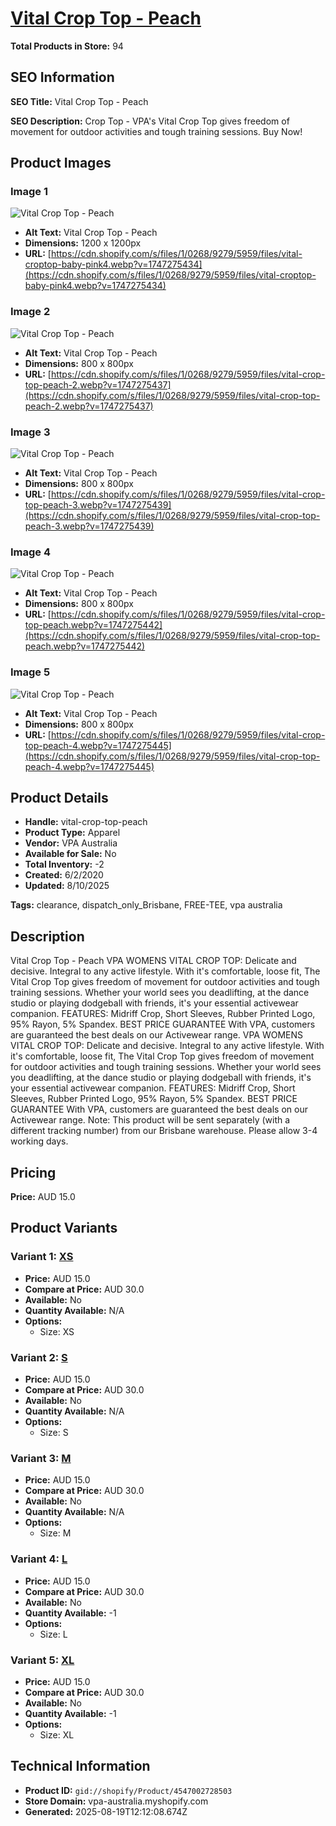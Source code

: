 # [Vital Crop Top - Peach](https://vpa-australia.myshopify.com/products/vital-crop-top-peach)

**Total Products in Store:** 94

## SEO Information

**SEO Title:** Vital Crop Top - Peach

**SEO Description:** Crop Top - VPA's Vital Crop Top gives freedom of movement for outdoor activities and tough training sessions. Buy Now!

## Product Images

### Image 1
![Vital Crop Top - Peach](https://cdn.shopify.com/s/files/1/0268/9279/5959/files/vital-croptop-baby-pink4.webp?v=1747275434)

- **Alt Text:** Vital Crop Top - Peach
- **Dimensions:** 1200 x 1200px
- **URL:** [https://cdn.shopify.com/s/files/1/0268/9279/5959/files/vital-croptop-baby-pink4.webp?v=1747275434](https://cdn.shopify.com/s/files/1/0268/9279/5959/files/vital-croptop-baby-pink4.webp?v=1747275434)

### Image 2
![Vital Crop Top - Peach](https://cdn.shopify.com/s/files/1/0268/9279/5959/files/vital-crop-top-peach-2.webp?v=1747275437)

- **Alt Text:** Vital Crop Top - Peach
- **Dimensions:** 800 x 800px
- **URL:** [https://cdn.shopify.com/s/files/1/0268/9279/5959/files/vital-crop-top-peach-2.webp?v=1747275437](https://cdn.shopify.com/s/files/1/0268/9279/5959/files/vital-crop-top-peach-2.webp?v=1747275437)

### Image 3
![Vital Crop Top - Peach](https://cdn.shopify.com/s/files/1/0268/9279/5959/files/vital-crop-top-peach-3.webp?v=1747275439)

- **Alt Text:** Vital Crop Top - Peach
- **Dimensions:** 800 x 800px
- **URL:** [https://cdn.shopify.com/s/files/1/0268/9279/5959/files/vital-crop-top-peach-3.webp?v=1747275439](https://cdn.shopify.com/s/files/1/0268/9279/5959/files/vital-crop-top-peach-3.webp?v=1747275439)

### Image 4
![Vital Crop Top - Peach](https://cdn.shopify.com/s/files/1/0268/9279/5959/files/vital-crop-top-peach.webp?v=1747275442)

- **Alt Text:** Vital Crop Top - Peach
- **Dimensions:** 800 x 800px
- **URL:** [https://cdn.shopify.com/s/files/1/0268/9279/5959/files/vital-crop-top-peach.webp?v=1747275442](https://cdn.shopify.com/s/files/1/0268/9279/5959/files/vital-crop-top-peach.webp?v=1747275442)

### Image 5
![Vital Crop Top - Peach](https://cdn.shopify.com/s/files/1/0268/9279/5959/files/vital-crop-top-peach-4.webp?v=1747275445)

- **Alt Text:** Vital Crop Top - Peach
- **Dimensions:** 800 x 800px
- **URL:** [https://cdn.shopify.com/s/files/1/0268/9279/5959/files/vital-crop-top-peach-4.webp?v=1747275445](https://cdn.shopify.com/s/files/1/0268/9279/5959/files/vital-crop-top-peach-4.webp?v=1747275445)

## Product Details

- **Handle:** vital-crop-top-peach
- **Product Type:** Apparel
- **Vendor:** VPA Australia
- **Available for Sale:** No
- **Total Inventory:** -2
- **Created:** 6/2/2020
- **Updated:** 8/10/2025

**Tags:** clearance, dispatch_only_Brisbane, FREE-TEE, vpa australia

## Description

Vital Crop Top - Peach VPA WOMENS VITAL CROP TOP: Delicate and decisive. Integral to any active lifestyle. With it's comfortable, loose fit, The Vital Crop Top gives freedom of movement for outdoor activities and tough training sessions. Whether your world sees you deadlifting, at the dance studio or playing dodgeball with friends, it's your essential activewear companion. FEATURES: Midriff Crop, Short Sleeves, Rubber Printed Logo, 95% Rayon, 5% Spandex. BEST PRICE GUARANTEE With VPA, customers are guaranteed the best deals on our Activewear range. VPA WOMENS VITAL CROP TOP: Delicate and decisive. Integral to any active lifestyle. With it's comfortable, loose fit, The Vital Crop Top gives freedom of movement for outdoor activities and tough training sessions. Whether your world sees you deadlifting, at the dance studio or playing dodgeball with friends, it's your essential activewear companion. FEATURES: Midriff Crop, Short Sleeves, Rubber Printed Logo, 95% Rayon, 5% Spandex. BEST PRICE GUARANTEE With VPA, customers are guaranteed the best deals on our Activewear range. Note: This product will be sent separately (with a different tracking number) from our Brisbane warehouse. Please allow 3-4 working days.

## Pricing

**Price:** AUD 15.0

## Product Variants

### Variant 1: [XS](https://vpa-australia.myshopify.com/products/vital-crop-top-peach)

- **Price:** AUD 15.0
- **Compare at Price:** AUD 30.0
- **Available:** No
- **Quantity Available:** N/A
- **Options:**
  - Size: XS

### Variant 2: [S](https://vpa-australia.myshopify.com/products/vital-crop-top-peach)

- **Price:** AUD 15.0
- **Compare at Price:** AUD 30.0
- **Available:** No
- **Quantity Available:** N/A
- **Options:**
  - Size: S

### Variant 3: [M](https://vpa-australia.myshopify.com/products/vital-crop-top-peach)

- **Price:** AUD 15.0
- **Compare at Price:** AUD 30.0
- **Available:** No
- **Quantity Available:** N/A
- **Options:**
  - Size: M

### Variant 4: [L](https://vpa-australia.myshopify.com/products/vital-crop-top-peach)

- **Price:** AUD 15.0
- **Compare at Price:** AUD 30.0
- **Available:** No
- **Quantity Available:** -1
- **Options:**
  - Size: L

### Variant 5: [XL](https://vpa-australia.myshopify.com/products/vital-crop-top-peach)

- **Price:** AUD 15.0
- **Compare at Price:** AUD 30.0
- **Available:** No
- **Quantity Available:** -1
- **Options:**
  - Size: XL

## Technical Information

- **Product ID:** `gid://shopify/Product/4547002728503`
- **Store Domain:** vpa-australia.myshopify.com
- **Generated:** 2025-08-19T12:12:08.674Z


